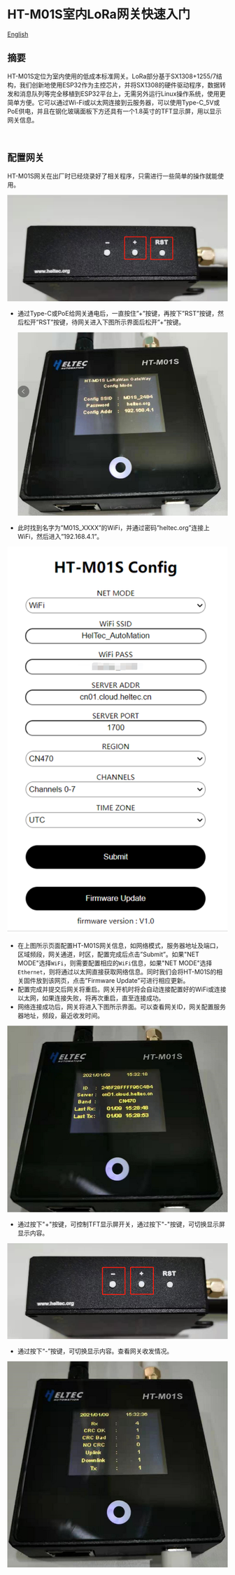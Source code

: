 # HT-M01S室内LoRa网关快速入门

[English]()

## 摘要

HT-M01S定位为室内使用的低成本标准网关。LoRa部分基于SX1308+1255/7结构，我们创新地使用ESP32作为主控芯片，并将SX1308的硬件驱动程序，数据转发和消息队列等完全移植到ESP32平台上，无需另外运行Linux操作系统，使用更简单方便。它可以通过Wi-Fi或以太网连接到云服务器，可以使用Type-C_5V或PoE供电，并且在钢化玻璃面板下方还具有一个1.8英寸的TFT显示屏，用以显示网关信息。

&nbsp;

## 配置网关

HT-M01S网关在出厂时已经烧录好了相关程序，只需进行一些简单的操作就能使用。

![](img/quick_start/01.png)

- 通过Type-C或PoE给网关通电后，一直按住”+”按键，再按下”RST”按键，然后松开”RST”按键，待网关进入下图所示界面后松开”+”按键。

  ![](img/quick_start/02.png)

- 此时找到名字为”M01S_XXXX”的WiFi，并通过密码”heltec.org”连接上WiFi，然后进入”192.168.4.1”。

![](img/quick_start/03.png)

- 在上图所示页面配置HT-M01S网关信息，如网络模式，服务器地址及端口，区域频段，网关通道，时区，配置完成后点击”Submit”。如果"NET MODE"选择`WiFi`，则需要配置相应的`WiFi`信息，如果"NET MODE"选择`Ethernet`，则将通过以太网直接获取网络信息。同时我们会将HT-M01S的相关固件放到该网页，点击”Firmware Update”可进行相应更新。
- 配置完成并提交后网关将重启。网关开机时将会自动连接配置好的WiFi或连接以太网，如果连接失败，将再次重启，直至连接成功。
- 网络连接成功后，网关将进入下图所示界面。可以查看网关ID，网关配置服务器地址，频段，最近收发时间。

![](img/quick_start/04.png)

- 通过按下"+"按键，可控制TFT显示屏开关，通过按下"-"按键，可切换显示屏显示内容。

![](img/quick_start/05.png)

- 通过按下“-”按键，可切换显示内容。查看网关收发情况。

![](img/quick_start/06.png)